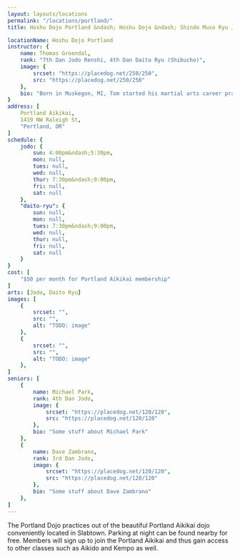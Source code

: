 ```yaml
---
layout: layouts/locations
permalink: "/locations/portland/"
title: Hoshu Dojo Portland &ndash; Hoshu Dojo &ndash; Shindo Muso Ryu Jodo and Daito Ryu Aikijujutsu

locationName: Hoshu Dojo Portland
instructor: {
    name: Thomas Groendal,
    rank: "7th Dan Jodo Renshi, 4th Dan Daito Ryu (Shibucho)",
    image: {
        srcset: "https://placedog.net/250/250",
        src: "https://placedog.net/250/250"
    },
    bio: "Born in Muskegon, MI, Tom started his martial arts career practicing Aikido in his hometown in 1994 and spent some time practicing other arts, including ZNKR Iaido, before encountering Goto sensei at one of the Friday Jo practices in Oita in 2002. He now lives in Portland, OR, with his family and works with CACI as a Product Manager with the DarkBlue Intelligence Suite. Tom enjoys culinary pursuits, good whisky and watching Sumo. He is also the ranking instructor for Jodo in the All United States Kendo Federation."
}
address: [
    Portland Aikikai,
    1419 NW Raleigh St,
    "Portland, OR"
]
schedule: {
    jodo: {
        sun: 4:00pm&ndash;5:30pm,
        mon: null,
        tues: null,
        wed: null,
        thur: 7:30pm&ndash;9:00pm,
        fri: null,
        sat: null
    },
    "daito-ryu": {
        sun: null,
        mon: null,
        tues: 7:30pm&ndash;9:00pm,
        wed: null,
        thur: null,
        fri: null,
        sat: null
    }
}
cost: [
    "$50 per month for Portland Aikikai membership"
]
arts: [Jodo, Daito Ryu]
images: [
    {
        srcset: "",
        src: "",
        alt: "TODO: image"
    },
    {
        srcset: "",
        src: "",
        alt: "TODO: image"
    },
]
seniors: [
    {
        name: Michael Park,
        rank: 4th Dan Jodo,
        image: {
            srcset: "https://placedog.net/120/120",
            src: "https://placedog.net/120/120"
        },
        bio: "Some stuff about Michael Park"
    },
    {
        name: Dave Zambrano,
        rank: 3rd Dan Jodo,
        image: {
            srcset: "https://placedog.net/120/120",
            src: "https://placedog.net/120/120"
        },
        bio: "Some stuff about Dave Zambrano"
    },
]
---
```


<p>The Portland Dojo practices out of the beautiful Portland Aikikai dojo conveniently located in Slabtown. Parking at night can be found nearby for free. Members will sign up to join the Portland Aikikai and thus gain access to other classes such as Aikido and Kempo as well.</p>